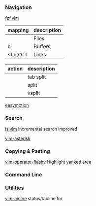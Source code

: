 ### Navigation

[fzf.vim](https://github.com/junegunn/fzf.vim)

| mapping | description |
| ------- | ----------- |
| <C-t>   | Files       |
| <Leader> b | Buffers  |
| <Leadr l | Lines  |


| action | description |
| ------ | ----------- |
| <C-t>  |  tab split  |
| <C-x>  |  split      |
| <C-v>  |  vsplit     |



[easymotion](https://github.com/easymotion/vim-easymotion)



### Search

[is.vim](https://github.com/haya14busa/is.vim) incremental search improved


[vim-asterisk](https://github.com/haya14busa/vim-asterisk)


### Copying & Pasting

[vim-operator-flashy](https://github.com/haya14busa/vim-operator-flashy)
Highlight yanked area



### Command Line


### Utilities

[vim-airline](https://github.com/vim-airline/vim-airline) status/tabline for
